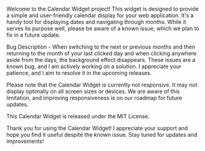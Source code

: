 Welcome to the Calendar Widget project! This widget is designed to provide a simple and user-friendly calendar display for your web application. It's a handy tool for displaying dates and navigating through months. While it serves its purpose well, please be aware of a known issue, which we plan to fix in a future update.

Bug Description - When switching to the next or previous months and then returning to the month of your last clicked day and when clicking anywhere aside from the days, the background effect disappears. These issues are a known bug, and I am actively working on a solution. I appreciate your patience, and I aim to resolve it in the upcoming releases.

Please note that the Calendar Widget is currently not responsive. It may not display optimally on all screen sizes or devices. We are aware of this limitation, and improving responsiveness is on our roadmap for future updates.

This Calendar Widget is released under the MIT License.

Thank you for using the Calendar Widget! I appreciate your support and hope you find it useful despite the known issue. Stay tuned for updates and improvements!
